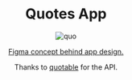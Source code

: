<div align="center">
  <h1>Quotes App</h1>
</div>

<div align="center">
  <img src="https://github.com/thomasbrnf/quotes-app/assets/57502071/d3eb31ce-73e3-4700-9ffe-0e70c8365f9b" alt="quo">
</div>

<div align="center">
  <p><a href="https://www.figma.com/file/9CcVgdICSsJsQPIRGUFJnC/Quo-.?type=design&node-id=0%3A1&mode=dev">Figma concept behind app design.</a></p>
</div>

<div align="center">
  <p>Thanks to <a href="https://github.com/lukePeavey/quotable">quotable</a> for the API.</p>
</div>







